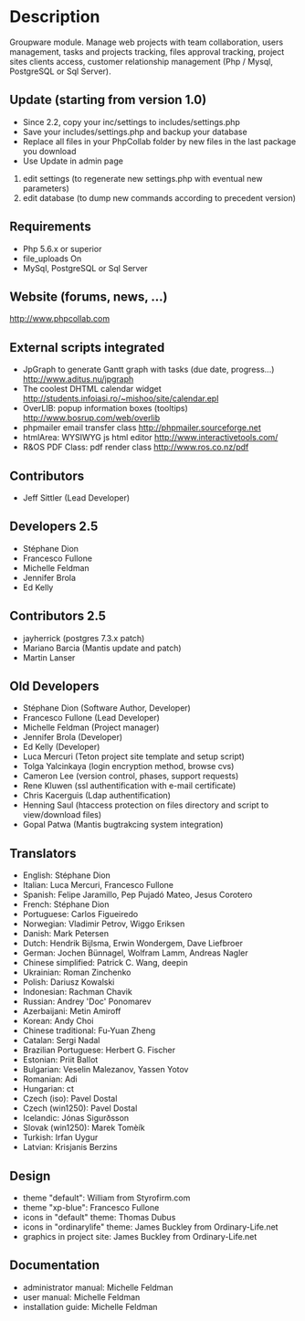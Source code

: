 # Description
Groupware module. Manage web projects with team collaboration, users management, tasks and projects tracking, files approval tracking, project sites clients access, customer relationship management (Php / Mysql, PostgreSQL or Sql Server).

## Update (starting from version 1.0)
- Since 2.2, copy your inc/settings to includes/settings.php
- Save your includes/settings.php and backup your database
- Replace all files in your PhpCollab folder by new files in the last package you download
- Use Update in admin page
1. edit settings (to regenerate new settings.php with eventual new parameters)
2. edit database (to dump new commands according to precedent version)


## Requirements
- Php 5.6.x or superior
- file_uploads On
- MySql, PostgreSQL or Sql Server

## Website (forums, news, ...)
http://www.phpcollab.com

## External scripts integrated
- JpGraph to generate Gantt graph with tasks (due date, progress...)
	http://www.aditus.nu/jpgraph
- The coolest DHTML calendar widget
	http://students.infoiasi.ro/~mishoo/site/calendar.epl
- OverLIB: popup information boxes (tooltips)
	http://www.bosrup.com/web/overlib
- phpmailer email transfer class
	http://phpmailer.sourceforge.net
- htmlArea: WYSIWYG js html editor
	http://www.interactivetools.com/
- R&OS PDF Class: pdf render class
	http://www.ros.co.nz/pdf

## Contributors
- Jeff Sittler (Lead Developer)

## Developers 2.5
- Stéphane Dion
- Francesco Fullone
- Michelle Feldman
- Jennifer Brola
- Ed Kelly

## Contributors 2.5
- jayherrick (postgres 7.3.x patch)
- Mariano Barcia (Mantis update and patch)
- Martin Lanser 

## Old Developers
- Stéphane Dion (Software Author, Developer)
- Francesco Fullone (Lead Developer)
- Michelle Feldman (Project manager)
- Jennifer Brola (Developer)
- Ed Kelly (Developer)
- Luca Mercuri (Teton project site template and setup script)
- Tolga Yalcinkaya (login encryption method, browse cvs)
- Cameron Lee (version control, phases, support requests)
- Rene Kluwen (ssl authentification with e-mail certificate)
- Chris Kacerguis (Ldap authentification)
- Henning Saul (htaccess protection on files directory and script to view/download files)
- Gopal Patwa (Mantis bugtrakcing system integration)

## Translators
- English: Stéphane Dion
- Italian: Luca Mercuri, Francesco Fullone
- Spanish: Felipe Jaramillo, Pep Pujadó Mateo, Jesus Corotero
- French: Stéphane Dion
- Portuguese: Carlos Figueiredo
- Norwegian: Vladimir Petrov, Wiggo Eriksen
- Danish: Mark Petersen
- Dutch: Hendrik Bijlsma, Erwin Wondergem, Dave Liefbroer
- German: Jochen Bünnagel, Wolfram Lamm, Andreas Nagler
- Chinese simplified: Patrick C. Wang, deepin
- Ukrainian: Roman Zinchenko
- Polish: Dariusz Kowalski
- Indonesian: Rachman Chavik
- Russian: Andrey 'Doc' Ponomarev
- Azerbaijani: Metin Amiroff
- Korean: Andy Choi
- Chinese traditional: Fu-Yuan Zheng
- Catalan: Sergi Nadal
- Brazilian Portuguese: Herbert G. Fischer
- Estonian: Priit Ballot
- Bulgarian: Veselin Malezanov, Yassen Yotov
- Romanian: Adi
- Hungarian: ct
- Czech (iso): Pavel Dostal
- Czech (win1250): Pavel Dostal
- Icelandic: Jónas Sigurðsson
- Slovak (win1250): Marek Tomèík
- Turkish: Irfan Uygur
- Latvian: Krisjanis Berzins

## Design
- theme "default": William from Styrofirm.com
- theme "xp-blue": Francesco Fullone
- icons in "default" theme: Thomas Dubus
- icons in "ordinarylife" theme: James Buckley from Ordinary-Life.net
- graphics in project site: James Buckley from Ordinary-Life.net

## Documentation
- administrator manual: Michelle Feldman
- user manual: Michelle Feldman
- installation guide: Michelle Feldman
